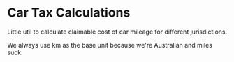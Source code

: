# Car Tax Calculations

Little util to calculate claimable cost of car mileage for different jurisdictions.

We always use km as the base unit because we're Australian and miles suck.
